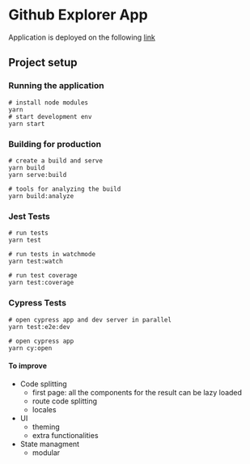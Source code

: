# Github Explorer App

Application is deployed on the following [link](https://github-explor.web.app/)

## Project setup

### Running the application

```
# install node modules
yarn
# start development env
yarn start
```

### Building for production

```
# create a build and serve
yarn build
yarn serve:build

# tools for analyzing the build
yarn build:analyze
```

### Jest Tests

```
# run tests
yarn test

# run tests in watchmode
yarn test:watch

# run test coverage
yarn test:coverage
```

### Cypress Tests

```
# open cypress app and dev server in parallel
yarn test:e2e:dev

# open cypress app
yarn cy:open
```

#### To improve

- Code splitting
  - first page: all the components for the result can be lazy loaded
  - route code splitting
  - locales
- UI
  - theming
  - extra functionalities
- State managment
  - modular
